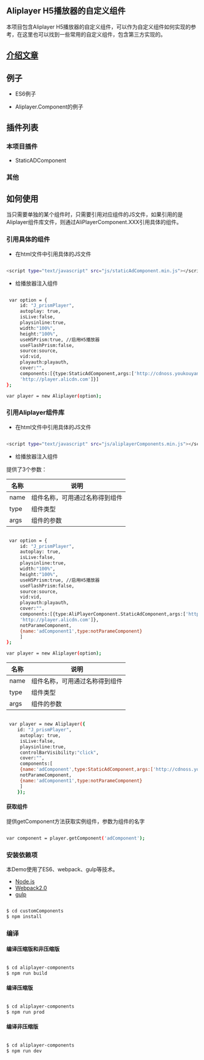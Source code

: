 ## Aliplayer H5播放器的自定义组件

本项目包含Aliplayer H5播放器的自定义组件，可以作为自定义组件如何实现的参考，在这里也可以找到一些常用的自定义组件，包含第三方实现的。


## [介绍文章](https://player.alicdn.com/aliplayer/docs/blogs/how-to-implementment-custom-component.html)

## 例子

- ES6例子

- Aliplayer.Component的例子

##  插件列表

### 本项目插件

- StaticADComponent

### 其他

## 如何使用

当只需要单独的某个组件时，只需要引用对应组件的JS文件，如果引用的是Aliplayer组件库文件，则通过AliPlayerComponent.XXX引用具体的组件。

### 引用具体的组件

- 在html文件中引用具体的JS文件

```sh

<script type="text/javascript" src="js/staticAdComponent.min.js"></script>

```

- 给播放器注入组件

```sh

 var option = {
     id: "J_prismPlayer",
     autoplay: true,
     isLive:false,
     playsinline:true,
     width:"100%",
     height:"100%",
     useH5Prism:true, //启用H5播放器
     useFlashPrism:false,
     source:source,
     vid:vid,
     playauth:playauth,
     cover:"",
     components:[{type:StaticAdComponent,args:['http://cdnoss.youkouyang.com/cover.png',
     'http://player.alicdn.com']}]                 
};

var player = new Aliplayer(option);

```

### 引用Aliplayer组件库

- 在html文件中引用具体的JS文件

```sh

<script type="text/javascript" src="js/aliplayerComponents.min.js"></script>

```

- 给播放器注入组件

提供了3个参数：

|名称|说明
|-|-
|name|组件名称，可用通过名称得到组件
|type| 组件类型
|args| 组件的参数

```sh

 var option = {
     id: "J_prismPlayer",
     autoplay: true,
     isLive:false,
     playsinline:true,
     width:"100%",
     height:"100%",
     useH5Prism:true, //启用H5播放器
     useFlashPrism:false,
     source:source,
     vid:vid,
     playauth:playauth,
     cover:"",
     components:[{type:AliPlayerComponent.StaticAdComponent,args:['http://cdnoss.youkouyang.com/cover.png',
     'http://player.alicdn.com']},
     notParameComponent,
     {name:'adComponent1',type:notParameComponent}
     ]                 
};

var player = new Aliplayer(option);

```

|名称|说明
|-|-
|name|组件名称，可用通过名称得到组件
|type| 组件类型
|args| 组件的参数

```sh

 var player = new Aliplayer({
    id: "J_prismPlayer",
     autoplay: true,
     isLive:false,
     playsinline:true,
     controlBarVisibility:"click",
     cover:"",
     components:[
     {name:'adComponent',type:StaticAdComponent,args:['http://cdnoss.youkouyang.com/cover.png']},
     notParameComponent,
     {name:'adComponent1',type:notParameComponent}
     ]                 
    });

```

#### 获取组件

提供getComponent方法获取实例组件，参数为组件的名字

```sh

var component = player.getComponent('adComponent');

```

### 安装依赖项

本Demo使用了ES6、webpack、gulp等技术。

 - [Node.js](https://nodejs.org/en/)
 - [Webpack2.0](http://webpack.github.io) 
 - [gulp](https://gulpjs.com)

```sh

$ cd customComponents
$ npm install

```

### 编译

#### 编译压缩版和非压缩版


```sh

$ cd aliplayer-components
$ npm run build

```

#### 编译压缩版

```sh

$ cd aliplayer-components
$ npm run prod

```

#### 编译非压缩版

```sh

$ cd aliplayer-components
$ npm run dev

```

